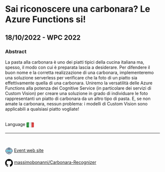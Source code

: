 # Sai riconoscere una carbonara? Le Azure Functions si!
## 18/10/2022 - WPC 2022
### Abstract 
La pasta alla carbonara è uno dei piatti tipici della cucina italiana ma, spesso, il modo con cui è preparata lascia a desiderare. Per difendere il buon nome e la corretta realizzazione di una carbonara, implementeremo una soluzione serverless per verificare che la foto di un piatto sia effettivamente quella di una carbonara. Uniremo la versatilità delle Azure Functions alla potenza dei Cognitive Service (in particolare dei servizi di Custom Vision) per creare una soluzione in grado di individuare le foto rappresentanti un piatto di carbonara da un altro tipo di pasta. E, se non amate la carbonara, nessun problema: i modelli di Custom Vision sono applicabili a qualsiasi piatto vogliate!

<br/>
Language <img width="25" src="https://raw.githubusercontent.com/massimobonanni/massimobonanni/master/images/flagitaly.svg" style="vertical-align:middle">

<br/>

---

<br/>
<p>
<img width="25" src="https://raw.githubusercontent.com/massimobonanni/massimobonanni/master/images/eventwebsite.svg" style="vertical-align:middle"> 
<a href="https://www.wpc2022.it/">Event web site</a>
</p>

<p>
<img width="25" src="https://raw.githubusercontent.com/massimobonanni/massimobonanni/master/images/github.svg" style="vertical-align:middle"> 
<a href="https://github.com/massimobonanni/Carbonara-Recognizer" target="_blank">massimobonanni/Carbonara-Recognizer
</a>
</p>


